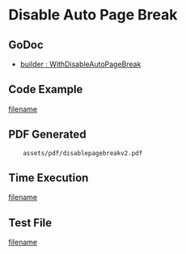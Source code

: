 # Disable Auto Page Break

## GoDoc
* [builder : WithDisableAutoPageBreak](https://pkg.go.dev/github.com/johnfercher/maroto/v2/pkg/config#CfgBuilder.WithDisableAutoPageBreak)

## Code Example
[filename](../../assets/examples/disablepagebreak/v2/main.go ':include :type=code')

## PDF Generated
```pdf
	assets/pdf/disablepagebreakv2.pdf
```
## Time Execution
[filename](../../assets/text/disablepagebreakv2.txt  ':include :type=code')

## Test File
[filename](https://raw.githubusercontent.com/johnfercher/maroto/master/test/maroto/examples/disablepagebreak.json  ':include :type=code')